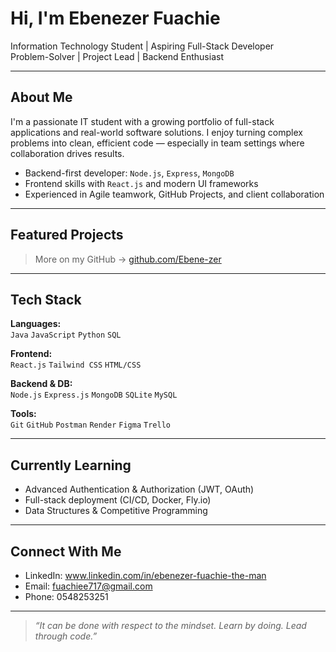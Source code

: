 # Hi, I'm Ebenezer Fuachie 

Information Technology Student | Aspiring Full-Stack Developer  
Problem-Solver | Project Lead | Backend Enthusiast

---

##  About Me

I'm a passionate IT student with a growing portfolio of full-stack applications and real-world software solutions. I enjoy turning complex problems into clean, efficient code — especially in team settings where collaboration drives results.

-  Backend-first developer: `Node.js`, `Express`, `MongoDB`
-  Frontend skills with `React.js` and modern UI frameworks
-  Experienced in Agile teamwork, GitHub Projects, and client collaboration

---

##  Featured Projects

> More on my GitHub → [github.com/Ebene-zer](https://github.com/Ebene-zer)

---

##  Tech Stack

**Languages:**  
`Java` `JavaScript` `Python` `SQL` 

**Frontend:**  
`React.js` `Tailwind CSS` `HTML/CSS`

**Backend & DB:**  
`Node.js` `Express.js` `MongoDB` `SQLite` `MySQL`

**Tools:**  
`Git` `GitHub` `Postman` `Render` `Figma` `Trello`

---

##  Currently Learning

- Advanced Authentication & Authorization (JWT, OAuth)
- Full-stack deployment (CI/CD, Docker, Fly.io)
- Data Structures & Competitive Programming

---

##  Connect With Me

-  LinkedIn: www.linkedin.com/in/ebenezer-fuachie-the-man
-  Email: fuachiee717@gmail.com
-  Phone: 0548253251
---

> _“It can be done with respect to the mindset. Learn by doing. Lead through code.”_
